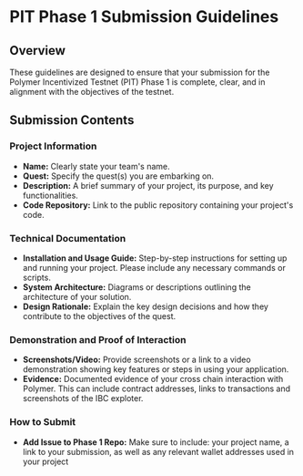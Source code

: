 # PIT Phase 1 Submission Guidelines

## Overview
These guidelines are designed to ensure that your submission for the Polymer Incentivized Testnet (PIT) Phase 1 is complete, clear, and in alignment with the objectives of the testnet.

## Submission Contents

### Project Information
- **Name:** Clearly state your team's name.
- **Quest:** Specify the quest(s) you are embarking on.
- **Description:** A brief summary of your project, its purpose, and key functionalities.
- **Code Repository:** Link to the public repository containing your project's code.


### Technical Documentation
- **Installation and Usage Guide:** Step-by-step instructions for setting up and running your project. Please include any necessary commands or scripts.
- **System Architecture:**  Diagrams or descriptions outlining the architecture of your solution.
- **Design Rationale:** Explain the key design decisions and how they contribute to the objectives of the quest.

### Demonstration and Proof of Interaction
- **Screenshots/Video:** Provide screenshots or a link to a video demonstration showing key features or steps in using your application.
- **Evidence:** Documented evidence of your cross chain interaction with Polymer. This can include contract addresses, links to transactions and screenshots of the IBC exploter. 

### How to Submit
- **Add Issue to Phase 1 Repo:** Make sure to include: your project name, a link to your submission, as well as any relevant wallet addresses used in your project
